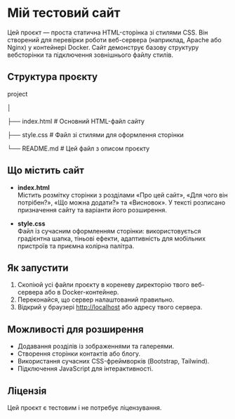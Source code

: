 # Мій тестовий сайт

Цей проєкт — проста статична HTML-сторінка зі стилями CSS. Він створений для перевірки роботи веб-сервера (наприклад, Apache або Nginx) у контейнері Docker. Сайт демонструє базову структуру вебсторінки та підключення зовнішнього файлу стилів.


## Структура проєкту
project

│

├── index.html # Основний HTML-файл сайту

├── style.css # Файл зі стилями для оформлення сторінки

└── README.md # Цей файл з описом проєкту

## Що містить сайт

- **index.html**  
  Містить розмітку сторінки з розділами «Про цей сайт», «Для чого він потрібен?», «Що можна додати?» та «Висновок». У тексті розписано призначення сайту та варіанти його розширення.

- **style.css**  
  Файл із сучасним оформленням сторінки: використовується градієнтна шапка, тіньові ефекти, адаптивність для мобільних пристроїв та приємна колірна палітра.

## Як запустити

1. Скопіюй усі файли проєкту в кореневу директорію твого веб-сервера або в Docker-контейнер.
2. Переконайся, що сервер налаштований правильно.
3. Відкрий у браузері [http://localhost](http://localhost) або адресу твого сервера.

## Можливості для розширення

- Додавання розділів із зображеннями та галереями.
- Створення сторінки контактів або блогу.
- Використання сучасних CSS-фреймворків (Bootstrap, Tailwind).
- Підключення JavaScript для інтерактивності.

## Ліцензія

Цей проєкт є тестовим і не потребує ліцензування.
